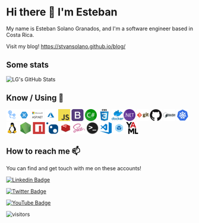 # Hi there 👋 I'm Esteban

My name is Esteban Solano Granados, and I'm a software engineer based in Costa Rica.

Visit my blog! https://stvansolano.github.io/blog/

## Some stats

![LG's GitHub Stats](https://github-readme-stats.vercel.app/api?username=stvansolano&show_icons=true)

## Know / Using 🧠

<img src="https://raw.githubusercontent.com/github/explore/main/topics/actions/actions.png" height="32" /><img src="https://raw.githubusercontent.com/github/explore/main/topics/xamarin/xamarin.png" height="32" /> <img src="https://raw.githubusercontent.com/github/explore/main/topics/aspnet/aspnet.png" height="32" /> <img src="https://raw.githubusercontent.com/github/explore/main/topics/azure/azure.png" height="32" />  <img src="https://raw.githubusercontent.com/github/explore/main/topics/javascript/javascript.png" height="32" /> <img src="https://raw.githubusercontent.com/github/explore/main/topics/bootstrap/bootstrap.png" height="32" /> <img src="https://raw.githubusercontent.com/github/explore/main/topics/csharp/csharp.png" height="32" /> <img src="https://raw.githubusercontent.com/github/explore/main/topics/css/css.png" height="32" /> <img src="https://raw.githubusercontent.com/github/explore/main/topics/docker/docker.png" height="32" /><img src="https://raw.githubusercontent.com/github/explore/main/topics/dotnet/dotnet.png" height="32" /> <img src="https://raw.githubusercontent.com/github/explore/main/topics/git/git.png" height="32" /> <img src="https://raw.githubusercontent.com/github/explore/main/topics/github/github.png" height="32" /> <img src="https://raw.githubusercontent.com/github/explore/main/topics/bash/bash.png" height="32" /> <img src="https://raw.githubusercontent.com/github/explore/main/topics/kubernetes/kubernetes.png" height="32" /> <img src="https://raw.githubusercontent.com/github/explore/main/topics/linux/linux.png" height="32" /> <img src="https://raw.githubusercontent.com/github/explore/main/topics/nodejs/nodejs.png" height="32" /> <img src="https://raw.githubusercontent.com/github/explore/main/topics/npm/npm.png" height="32" /> <img src="https://raw.githubusercontent.com/github/explore/main/topics/nuget/nuget.png" height="32" /> <img src="https://raw.githubusercontent.com/github/explore/main/topics/redis/redis.png" height="32" /> <img src="https://raw.githubusercontent.com/github/explore/main/topics/sass/sass.png" height="32" /> <img src="https://raw.githubusercontent.com/github/explore/main/topics/terminal/terminal.png" height="32" /> <img src="https://raw.githubusercontent.com/github/explore/main/topics/visual-studio-code/visual-studio-code.png" height="32" /> <img src="https://raw.githubusercontent.com/github/explore/main/topics/webpack/webpack.png" height="32" /> <img src="https://raw.githubusercontent.com/github/explore/main/topics/yaml/yaml.png" height="32" />

## How to reach me 📫

You can find and get touch with me on these accounts!

[![Linkedin Badge](https://img.shields.io/badge/stvansolano-follow%20on%20linkedin-blue?style=for-the-badge&logo=linkedin)](https://www.linkedin.com/in/stvansolano/)

[![Twitter Badge](https://img.shields.io/badge/stvansolano-follow%20on%20twitter-blue?style=for-the-badge&logo=twitter)](https://twitter.com/stvansolano/)

[![YouTube Badge](https://img.shields.io/badge/stvansolano-follow%20on%20youtube-red?style=for-the-badge&logo=youtube)](https://youtube.com/stvansolano/)

![visitors](https://img.shields.io/badge/dynamic/json?color=informational&label=visitor%20count&query=value&url=https%3A%2F%2Fapi.countapi.xyz%2Fhit%2Fstvansolano.stvansolano%2Freadme)
